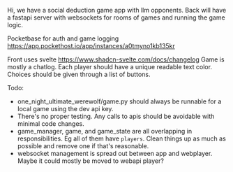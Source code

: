 Hi, we have a social deduction game app with llm opponents.
Back will have a fastapi server with websockets for rooms of games and running the game logic.

Pocketbase for auth and game logging https://app.pockethost.io/app/instances/a0tmyno1kb135kr

Front uses svelte https://www.shadcn-svelte.com/docs/changelog
Game is mostly a chatlog.
Each player should have a unique readable text color. Choices should be given through a list of buttons.


Todo:
- one_night_ultimate_werewolf/game.py should always be runnable for a local game using the dev api key.
- There's no proper testing. Any calls to apis should be avoidable with minimal code changes.  
- game_manager, game, and game_state are all overlapping in responsibilities. Eg all of them have `players`. Clean things up as much as possible and remove one if that's reasonable.
- websocket management is spread out between app and webplayer. Maybe it could mostly be moved to webapi player?
